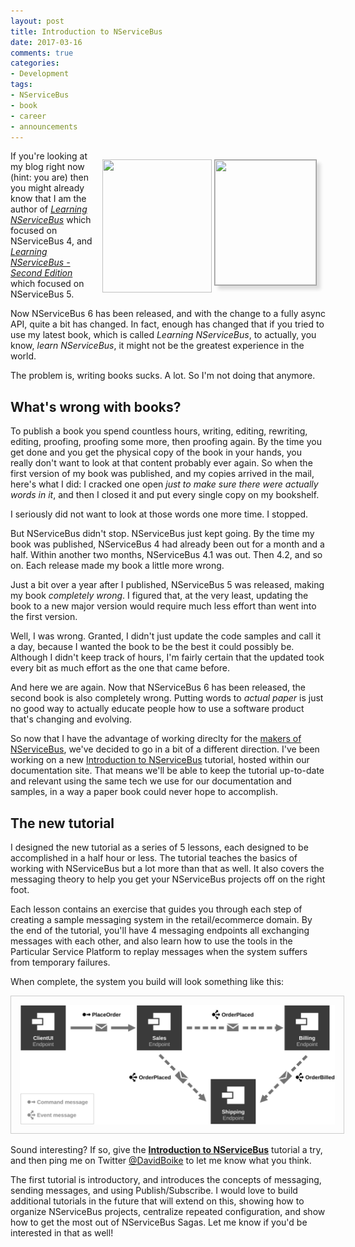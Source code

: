 ```yaml
---
layout: post
title: Introduction to NServiceBus
date: 2017-03-16
comments: true
categories:
- Development
tags:
- NServiceBus
- book
- career
- announcements
---
```


<div style="float:right;margin:1em;">
<img src="/images/learning-nservicebus-cover-small.png" style="width:175px;height:213px;vertical-align:text-top;" />
<img src="/images/learning-nservicebus-2ndEd.jpg" style="border:solid 1px #999;width:162px;height:200px;vertical-align:text-top;box-shadow:6px 6px 5px #ddd" />
</div>

If you're looking at my blog right now (hint: you are) then you might already know that I am the author of [*Learning NServiceBus*](https://www.packtpub.com/application-development/learning-nservicebus) which focused on NServiceBus 4, and [*Learning NServiceBus - Second Edition*](https://www.packtpub.com/application-development/learning-nservicebus-second-edition) which focused on NServiceBus 5.

Now NServiceBus 6 has been released, and with the change to a fully async API, quite a bit has changed. In fact, enough has changed that if you tried to use my latest book, which is called *Learning NServiceBus*, to actually, you know, *learn NServiceBus*, it might not be the greatest experience in the world.

The problem is, writing books sucks. A lot. So I'm not doing that anymore.

<!-- more -->

## What's wrong with books?

To publish a book you spend countless hours, writing, editing, rewriting, editing, proofing, proofing some more, then proofing again. By the time you get done and you get the physical copy of the book in your hands, you really don't want to look at that content probably ever again. So when the first version of my book was published, and my copies arrived in the mail, here's what I did: I cracked one open *just to make sure there were actually words in it*, and then I closed it and put every single copy on my bookshelf.

I seriously did not want to look at those words one more time. I stopped.

But NServiceBus didn't stop. NServiceBus just kept going. By the time my book was published, NServiceBus 4 had already been out for a month and a half. Within another two months, NServiceBus 4.1 was out. Then 4.2, and so on. Each release made my book a little more wrong.

Just a bit over a year after I published, NServiceBus 5 was released, making my book *completely wrong*. I figured that, at the very least, updating the book to a new major version would require much less effort than went into the first version.

Well, I was wrong. Granted, I didn't just update the code samples and call it a day, because I wanted the book to be the best it could possibly be. Although I didn't keep track of hours, I'm fairly certain that the updated took every bit as much effort as the one that came before.

And here we are again. Now that NServiceBus 6 has been released, the second book is also completely wrong. Putting words to *actual paper* is just no good way to actually educate people how to use a software product that's changing and evolving.

So now that I have the advantage of working direclty for the [makers of NServiceBus](https://particular.net), we've decided to go in a bit of a different direction. I've been working on a new [Introduction to NServiceBus](https://docs.particular.net/tutorials/intro-to-nservicebus/) tutorial, hosted within our documentation site. That means we'll be able to keep the tutorial up-to-date and relevant using the same tech we use for our documentation and samples, in a way a paper book could never hope to accomplish.

## The new tutorial

I designed the new tutorial as a series of 5 lessons, each designed to be accomplished in a half hour or less. The tutorial teaches the basics of working with NServiceBus but a lot more than that as well. It also covers the messaging theory to help you get your NServiceBus projects off on the right foot.

Each lesson contains an exercise that guides you through each step of creating a sample messaging system in the retail/ecommerce domain. By the end of the tutorial, you'll have 4 messaging endpoints all exchanging messages with each other, and also learn how to use the tools in the Particular Service Platform to replay messages when the system suffers from temporary failures.

When complete, the system you build will look something like this:

[<img src="/images/intro-to-nsb-tutorial-diagram.svg" style="border:solid 1px #ccc;padding:1em;" />](https://docs.particular.net/tutorials/intro-to-nservicebus/)

Sound interesting? If so, give the [**Introduction to NServiceBus**](https://docs.particular.net/tutorials/intro-to-nservicebus/) tutorial a try, and then ping me on Twitter [@DavidBoike](https://twitter.com/DavidBoike) to let me know what you think.

The first tutorial is introductory, and introduces the concepts of messaging, sending messages, and using Publish/Subscribe. I would love to build additional tutorials in the future that will extend on this, showing how to organize NServiceBus projects, centralize repeated configuration, and show how to get the most out of NServiceBus Sagas. Let me know if you'd be interested in that as well!
